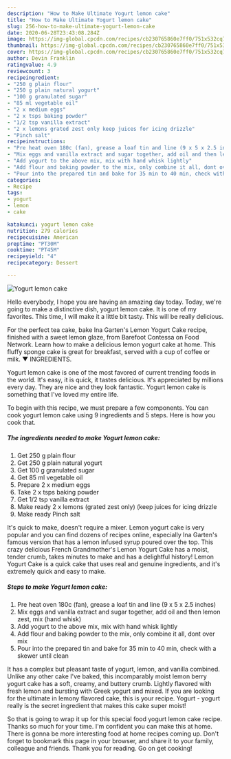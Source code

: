 ```yaml
---
description: "How to Make Ultimate Yogurt lemon cake"
title: "How to Make Ultimate Yogurt lemon cake"
slug: 256-how-to-make-ultimate-yogurt-lemon-cake
date: 2020-06-28T23:43:08.284Z
image: https://img-global.cpcdn.com/recipes/cb230765860e7ff0/751x532cq70/yogurt-lemon-cake-recipe-main-photo.jpg
thumbnail: https://img-global.cpcdn.com/recipes/cb230765860e7ff0/751x532cq70/yogurt-lemon-cake-recipe-main-photo.jpg
cover: https://img-global.cpcdn.com/recipes/cb230765860e7ff0/751x532cq70/yogurt-lemon-cake-recipe-main-photo.jpg
author: Devin Franklin
ratingvalue: 4.9
reviewcount: 3
recipeingredient:
- "250 g plain flour"
- "250 g plain natural yogurt"
- "100 g granulated sugar"
- "85 ml vegetable oil"
- "2 x medium eggs"
- "2 x tsps baking powder"
- "1/2 tsp vanilla extract"
- "2 x lemons grated zest only keep juices for icing drizzle"
- "Pinch salt"
recipeinstructions:
- "Pre heat oven 180c (fan), grease a loaf tin and line (9 x 5 x 2.5 inches)"
- "Mix eggs and vanilla extract and sugar together, add oil and then lemon zest, mix (hand whisk)"
- "Add yogurt to the above mix, mix with hand whisk lightly"
- "Add flour and baking powder to the mix, only combine it all, dont over mix"
- "Pour into the prepared tin and bake for 35 min to 40 min, check with a skewer until clean"
categories:
- Recipe
tags:
- yogurt
- lemon
- cake

katakunci: yogurt lemon cake 
nutrition: 279 calories
recipecuisine: American
preptime: "PT30M"
cooktime: "PT45M"
recipeyield: "4"
recipecategory: Dessert

---
```



![Yogurt lemon cake](https://img-global.cpcdn.com/recipes/cb230765860e7ff0/751x532cq70/yogurt-lemon-cake-recipe-main-photo.jpg)

Hello everybody, I hope you are having an amazing day today. Today, we're going to make a distinctive dish, yogurt lemon cake. It is one of my favorites. This time, I will make it a little bit tasty. This will be really delicious.

For the perfect tea cake, bake Ina Garten&#39;s Lemon Yogurt Cake recipe, finished with a sweet lemon glaze, from Barefoot Contessa on Food Network. Learn how to make a delicious lemon yogurt cake at home. This fluffy sponge cake is great for breakfast, served with a cup of coffee or milk. ▼ INGREDIENTS.

Yogurt lemon cake is one of the most favored of current trending foods in the world. It's easy, it is quick, it tastes delicious. It's appreciated by millions every day. They are nice and they look fantastic. Yogurt lemon cake is something that I've loved my entire life.


To begin with this recipe, we must prepare a few components. You can cook yogurt lemon cake using 9 ingredients and 5 steps. Here is how you cook that.

<!--inarticleads1-->

##### The ingredients needed to make Yogurt lemon cake:

1. Get 250 g plain flour
1. Get 250 g plain natural yogurt
1. Get 100 g granulated sugar
1. Get 85 ml vegetable oil
1. Prepare 2 x medium eggs
1. Take 2 x tsps baking powder
1. Get 1/2 tsp vanilla extract
1. Make ready 2 x lemons (grated zest only) (keep juices for icing drizzle
1. Make ready Pinch salt


It&#39;s quick to make, doesn&#39;t require a mixer. Lemon yogurt cake is very popular and you can find dozens of recipes online, especially Ina Garten&#39;s famous version that has a lemon infused syrup poured over the top. This crazy delicious French Grandmother&#39;s Lemon Yogurt Cake has a moist, tender crumb, takes minutes to make and has a delightful history! Lemon Yogurt Cake is a quick cake that uses real and genuine ingredients, and it&#39;s extremely quick and easy to make. 

<!--inarticleads2-->

##### Steps to make Yogurt lemon cake:

1. Pre heat oven 180c (fan), grease a loaf tin and line (9 x 5 x 2.5 inches)
1. Mix eggs and vanilla extract and sugar together, add oil and then lemon zest, mix (hand whisk)
1. Add yogurt to the above mix, mix with hand whisk lightly
1. Add flour and baking powder to the mix, only combine it all, dont over mix
1. Pour into the prepared tin and bake for 35 min to 40 min, check with a skewer until clean


It has a complex but pleasant taste of yogurt, lemon, and vanilla combined. Unlike any other cake I&#39;ve baked, this incomparably moist lemon berry yogurt cake has a soft, creamy, and buttery crumb. Lightly flavored with fresh lemon and bursting with Greek yogurt and mixed. If you are looking for the ultimate in lemony flavored cake, this is your recipe. Yogurt - yogurt really is the secret ingredient that makes this cake super moist! 

So that is going to wrap it up for this special food yogurt lemon cake recipe. Thanks so much for your time. I'm confident you can make this at home. There is gonna be more interesting food at home recipes coming up. Don't forget to bookmark this page in your browser, and share it to your family, colleague and friends. Thank you for reading. Go on get cooking!
